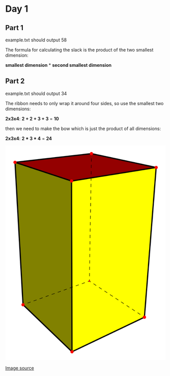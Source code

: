 # Day 1

## Part 1

example.txt should output 58

The formula for calculating the slack is the product of the two smallest dimension: 

**smallest dimension** * **second smallest dimension**

## Part 2

example.txt should output 34

The ribbon needs to only wrap it around four sides, so use the smallest two dimensions:

**2x3x4**: **2 + 2 + 3 + 3** = **10**

then we need to make the bow which is just the product of all dimensions:

**2x3x4**: **2 * 3 * 4** = **24**

![Square prism](square-prism.svg)

[Image source](https://commons.wikimedia.org/wiki/File:Square_prism.svg#/media/File:Square_prism.svg)